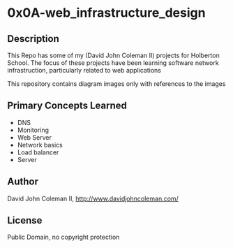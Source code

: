 # 0x0A-web_infrastructure_design

## Description

This Repo has some of my (David John Coleman II) projects for Holberton School.
The focus of these projects have been learning software network infrastruction,
particularly related to web applications

This repository contains diagram images only with references to the images

## Primary Concepts Learned

* DNS
* Monitoring
* Web Server
* Network basics
* Load balancer
* Server

## Author

David John Coleman II, http://www.davidjohncoleman.com/

## License

Public Domain, no copyright protection
